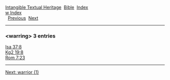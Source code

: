 [Intangible Textual Heritage](../../index)  [Bible](../index) 
[Index](index)   
[w Index](_w_)  
  [Previous](c12243)  [Next](c12245) 

------------------------------------------------------------------------

### &lt;warring&gt; 3 entries

[Isa 37:8](../kjv/isa037.htm#008)  
[Kg2 19:8](../kjv/kg2019.htm#008)  
[Rom 7:23](../kjv/rom007.htm#023)  

------------------------------------------------------------------------

[Next: warrior (1)](c12245)
